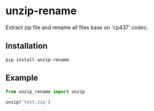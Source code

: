 # unzip-rename
Extract zip file and rename all files base on 'cp437' codec.

## Installation

```
pip install unzip-rename
```


## Example

```Python
from unzip_rename import unzip

unzip('test.zip')
```